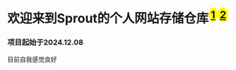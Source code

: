 # 欢迎来到Sprout的个人网站存储仓库<sup style="background-color: yellow; border-radius: 50%; padding: 2px 5px;">[1](https://sproutluffy.us.kg)</sup><sup style="background-color: yellow; border-radius: 50%; padding: 2px 5px;">[2](https://sproutisluffy.us.kg)</sup>

### 项目起始于**2024.12.08**

目前自我感觉良好
